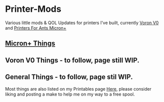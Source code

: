 # Printer-Mods
Various little mods & QOL Updates for printers I've built, currently [Voron V0](https://vorondesign.com/voron0.2) and [Printers For Ants Micron+](https://github.com/PrintersForAnts/Micron)

## [Micron+ Things](https://github.com/Jadecky/Printer-Mods/tree/main/Micron%2B)

## Voron V0 Things - to follow, page still WIP.

## General Things - to follow, page stil WIP.


Most things are also listed on my Printables page [Here](https://www.printables.com/@Jadecky3D/models), please consider liking and posting a make to help me on my way to a free spool.
